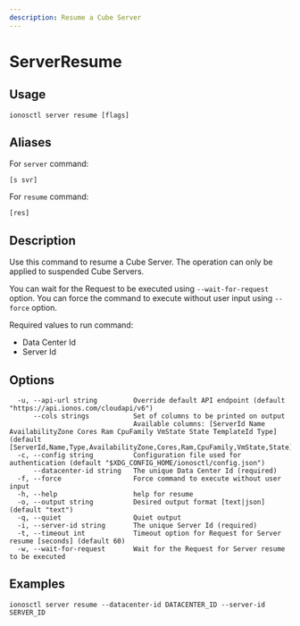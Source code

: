 ```yaml
---
description: Resume a Cube Server
---
```


# ServerResume

## Usage

```text
ionosctl server resume [flags]
```

## Aliases

For `server` command:

```text
[s svr]
```

For `resume` command:

```text
[res]
```

## Description

Use this command to resume a Cube Server. The operation can only be applied to suspended Cube Servers.

You can wait for the Request to be executed using `--wait-for-request` option. You can force the command to execute without user input using `--force` option.

Required values to run command:

* Data Center Id
* Server Id

## Options

```text
  -u, --api-url string         Override default API endpoint (default "https://api.ionos.com/cloudapi/v6")
      --cols strings           Set of columns to be printed on output 
                               Available columns: [ServerId Name AvailabilityZone Cores Ram CpuFamily VmState State TemplateId Type] (default [ServerId,Name,Type,AvailabilityZone,Cores,Ram,CpuFamily,VmState,State])
  -c, --config string          Configuration file used for authentication (default "$XDG_CONFIG_HOME/ionosctl/config.json")
      --datacenter-id string   The unique Data Center Id (required)
  -f, --force                  Force command to execute without user input
  -h, --help                   help for resume
  -o, --output string          Desired output format [text|json] (default "text")
  -q, --quiet                  Quiet output
  -i, --server-id string       The unique Server Id (required)
  -t, --timeout int            Timeout option for Request for Server resume [seconds] (default 60)
  -w, --wait-for-request       Wait for the Request for Server resume to be executed
```

## Examples

```text
ionosctl server resume --datacenter-id DATACENTER_ID --server-id SERVER_ID
```

